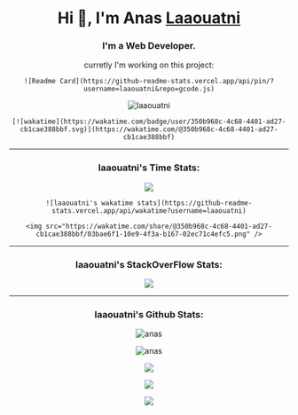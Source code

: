 <!--Hi, I’m @Laaouatni-->
<div align="center">

  <h1 align="center">Hi 👋, I'm Anas <a href="https://github.com/Laaouatni" target="_blank">Laaouatni</a></h1>

  <h3 align="center">I'm a Web Developer.</h3>

  <p align="center"> 
    curretly I'm working on this project:
    
    ![Readme Card](https://github-readme-stats.vercel.app/api/pin/?username=laaouatni&repo=gcode.js)
  </p>

  <!--<p align="center">🕐 I Recently Found Out <u>FreeCodeCamp</u><br> ✅ So in September, I Finally Started...<br>👨‍💻Trying to Create Mini-Projects and Doing Courses, Read Documentation or Watching Programming Videos on Youtube!</p>-->

  <div align="center">
    <img src="https://komarev.com/ghpvc/?username=laaouatni&label=Profile%20views&color=0e75b6&style=flat" alt="laaouatni" />
    
    [![wakatime](https://wakatime.com/badge/user/350b968c-4c68-4401-ad27-cb1cae388bbf.svg)](https://wakatime.com/@350b968c-4c68-4401-ad27-cb1cae388bbf)
  </div>

  <hr>

  <h3 align="center">laaouatni's Time Stats:</h3>

  <div align="center">
    <img src="https://wakatime.com/share/@Laaouatni/a7e54b2f-a801-4859-bffd-23f974a5a41a.png" />
    
    ![laaouatni's wakatime stats](https://github-readme-stats.vercel.app/api/wakatime?username=laaouatni)
    
    <img src="https://wakatime.com/share/@350b968c-4c68-4401-ad27-cb1cae388bbf/03bae6f1-10e9-4f3a-b167-02ec71c4efc5.png" />
  </div>

  <hr>

  <h3 align="center">laaouatni's StackOverFlow Stats:</h3>

  <p align="center">
    <img align="center" src="https://stackoverflow-card.vercel.app/?userID=17716837&theme=stackoverflow-light"></img>
  <p>

  <hr>

  <h3 align="center">
    laaouatni's Github Stats:
  </h3>

  <p align="center">
    <img align="center" src="https://github-readme-stats.vercel.app/api?username=Laaouatni&show_icons=true&hide_border=true" alt="anas" />
  </p>

  <p align="center">
    <img align="center" src="https://github-profile-trophy.vercel.app/?username=Laaouatni" alt="anas" />
  </p>

  ![](https://activity-graph.herokuapp.com/graph?username=Laaouatni&theme=react-dark)

  ![](https://github-readme-streak-stats.herokuapp.com/?user=Laaouatni&theme=dark)

  <!---
  Laaouatni/Laaouatni is a ✨ special ✨ repository because its `README.md` (this file) appears on your GitHub profile.
  You can click the Preview link to take a look at your changes.
  --->

  ![](https://visitor-badge.glitch.me/badge?page_id=Laaouatni)

</div>
